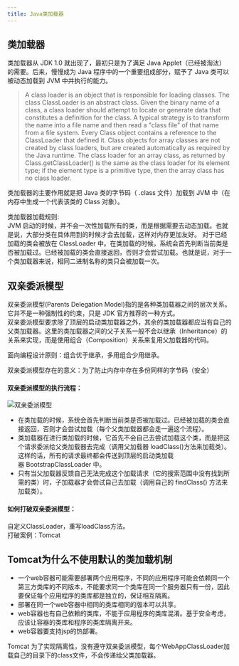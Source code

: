 ```yaml
---
title: Java类加载器
---
```


## 类加载器
类加载器从 JDK 1.0 就出现了，最初只是为了满足 Java Applet（已经被淘汰） 的需要。后来，慢慢成为 Java 程序中的一个重要组成部分，赋予了 Java 类可以被动态加载到 JVM 中并执行的能力。

>A class loader is an object that is responsible for loading classes. The class ClassLoader is an abstract class. Given the binary name of a class, a class loader should attempt to locate or generate data that constitutes a definition for the class. A typical strategy is to transform the name into a file name and then read a "class file" of that name from a file system.
Every Class object contains a reference to the ClassLoader that defined it.
Class objects for array classes are not created by class loaders, but are created automatically as required by the Java runtime. The class loader for an array class, as returned by Class.getClassLoader() is the same as the class loader for its element type; if the element type is a primitive type, then the array class has no class loader.

类加载器的主要作用就是把 Java 类的字节码（ .class 文件）加载到 JVM 中（在内存中生成一个代表该类的 Class 对象）。  

类加载器加载规则:  
JVM 启动的时候，并不会一次性加载所有的类，而是根据需要去动态加载。也就是说，大部分类在具体用到的时候才会去加载，这样对内存更加友好。
对于已经加载的类会被放在 ClassLoader 中。在类加载的时候，系统会首先判断当前类是否被加载过。已经被加载的类会直接返回，否则才会尝试加载。也就是说，对于一个类加载器来说，相同二进制名称的类只会被加载一次。


## 双亲委派模型
双亲委派模型(Parents Delegation Model)指的是各种类加载器之间的层次关系。  
它并不是一种强制性的约束，只是 JDK 官方推荐的一种方式。  
双亲委派模型要求除了顶层的启动类加载器之外，其余的类加载器都应当有自己的父类加载器。这里的类加载器之间的父子关系一般不会以继承（Inheritance）的关系来实现，而是使用组合（Composition）关系来复用父加载器的代码。

面向编程设计原则：组合优于继承，多用组合少用继承。

双亲委派模型存在的意义：为了防止内存中存在多份同样的字节码（安全）
#### 双亲委派模型的执行流程：  
![双亲委派模型](/public/javaimg/双亲委派模型.png)

- 在类加载的时候，系统会首先判断当前类是否被加载过。已经被加载的类会直接返回，否则才会尝试加载（每个父类加载器都会走一遍这个流程）。
- 类加载器在进行类加载的时候，它首先不会自己去尝试加载这个类，而是把这个请求委派给父类加载器去完成（调用父加载器 loadClass()方法来加载类）。这样的话，所有的请求最终都会传送到顶层的启动类加载器 BootstrapClassLoader 中。
- 只有当父加载器反馈自己无法完成这个加载请求（它的搜索范围中没有找到所需的类）时，子加载器才会尝试自己去加载（调用自己的 findClass() 方法来加载类）。


#### 如何打破双亲委派模型：
自定义ClassLoader，重写loadClass方法。  
打破案例：Tomcat

## Tomcat为什么不使用默认的类加载机制
- 一个web容器可能需要部署两个应用程序，不同的应用程序可能会依赖同一个第三方类库的不同版本，不能要求同一个类库在同一个服务器只有一份，因此要保证每个应用程序的类库都是独立的，保证相互隔离。
- 部署在同一个web容器中相同的类库相同的版本可以共享。
- web容器也有自己依赖的类库，不能于应用程序的类库混淆。基于安全考虑，应该让容器的类库和程序的类库隔离开来。
- web容器要支持jsp的热部署。

Tomcat 为了实现隔离性，没有遵守双亲委派模型，每个WebAppClassLoader加载自己的目录下的class文件，不会传递给父类加载器。

